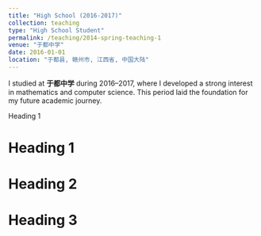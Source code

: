```yaml
---
title: "High School (2016-2017)"
collection: teaching
type: "High School Student"
permalink: /teaching/2014-spring-teaching-1
venue: "于都中学"
date: 2016-01-01
location: "于都县, 赣州市, 江西省, 中国大陆"
---
```


I studied at **于都中学** during 2016–2017, where I developed a strong interest in mathematics and computer science. This period laid the foundation for my future academic journey.

Heading 1

Heading 1
======

Heading 2
======

Heading 3
======